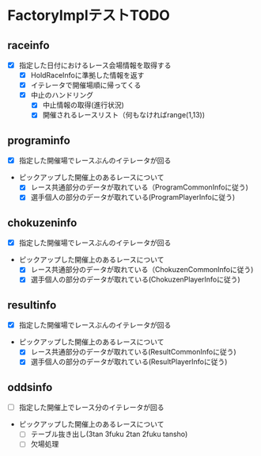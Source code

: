 # FactoryImplテストTODO

## raceinfo

- [x] 指定した日付におけるレース会場情報を取得する
  - [x] HoldRaceInfoに準拠した情報を返す
  - [x] イテレータで開催場順に帰ってくる
  - [x] 中止のハンドリング
    - [x] 中止情報の取得(進行状況)
    - [x] 開催されるレースリスト（何もなければrange(1,13))

## programinfo

- [x] 指定した開催場でレースぶんのイテレータが回る
- ピックアップした開催上のあるレースについて
  - [x] レース共通部分のデータが取れている（ProgramCommonInfoに従う)
  - [x] 選手個人の部分のデータが取れている(ProgramPlayerInfoに従う)

## chokuzeninfo

- [x] 指定した開催場でレースぶんのイテレータが回る
- ピックアップした開催上のあるレースについて
  - [x] レース共通部分のデータが取れている（ChokuzenCommonInfoに従う)
  - [x] 選手個人の部分のデータが取れている(ChokuzenPlayerInfoに従う)

## resultinfo

- [x] 指定した開催場でレースぶんのイテレータが回る
- ピックアップした開催上のあるレースについて
  - [x] レース共通部分のデータが取れている(ResultCommonInfoに従う)
  - [x] 選手個人の部分のデータが取れている(ResultPlayerInfoに従う)

## oddsinfo

- [ ] 指定した開催上でレース分のイテレータが回る
- ピックアップした開催上のあるレースについて
  - [ ] テーブル抜き出し(3tan 3fuku 2tan 2fuku tansho)
  - [ ] 欠場処理

